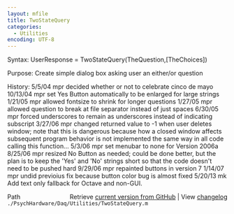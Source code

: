 ```yaml
---
layout: mfile
title: TwoStateQuery
categories:
  - Utilities
encoding: UTF-8
---
```


 Syntax: UserResponse = TwoStateQuery\(TheQuestion,\[TheChoices\]\)

 Purpose: Create simple dialog box asking user an either/or question

 History: 5/5/04        mpr     decided whether or not to celebrate cinco de mayo
                     10/13/04   mpr     set Yes Button automatically to be enlarged for large
                           strings
                        1/21/05 mpr     allowed fontsize to shrink for longer questions
                      1/27/05   mpr     allowed question to break at file separator instead of
                           just spaces
                        6/30/05 mpr     forced underscores to remain as underscores instead of
                           indicating subscript
                        3/27/06 mpr     changed returned value to -1 when user deletes window;
                           note that this is dangerous because how a closed
                           window affects subsequent program behavior is not
                           implemented the same way in all code calling this
                           function...
           5/3/06  mpr   set menubar to none for Version 2006a
           8/25/06 mpr   resized No Button as needed; could be done better, but
                           the plan is to keep the 'Yes' and 'No' strings short
                           so that the code doesn't need to be pushed hard
           9/29/06 mpr   repainted buttons in version 7
           1/14/07 mpr   undid previoius fix because button color bug is almost
                             fixed
          5/20/13    mk Add text only fallback for Octave and non-GUI.


<div class="code_header" style="text-align:right;">
  <span style="float:left;">Path&nbsp;&nbsp;</span> <span class="counter">Retrieve <a href=
  "https://raw.github.com/Psychtoolbox-3/Psychtoolbox-3/beta/./PsychHardware/Daq/Utilities/TwoStateQuery.m">current version from GitHub</a> | View <a href=
  "https://github.com/Psychtoolbox-3/Psychtoolbox-3/commits/beta/./PsychHardware/Daq/Utilities/TwoStateQuery.m">changelog</a></span>
</div>
<div class="code">
  <code>./PsychHardware/Daq/Utilities/TwoStateQuery.m</code>
</div>
